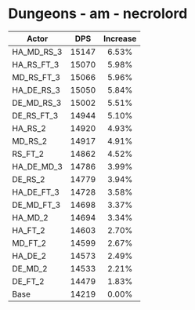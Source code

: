 # Dungeons - am - necrolord
| Actor | DPS | Increase |
|---|:---:|:---:|
|HA_MD_RS_3|15147|6.53%|
|HA_RS_FT_3|15070|5.98%|
|MD_RS_FT_3|15066|5.96%|
|HA_DE_RS_3|15050|5.84%|
|DE_MD_RS_3|15002|5.51%|
|DE_RS_FT_3|14944|5.10%|
|HA_RS_2|14920|4.93%|
|MD_RS_2|14917|4.91%|
|RS_FT_2|14862|4.52%|
|HA_DE_MD_3|14786|3.99%|
|DE_RS_2|14779|3.94%|
|HA_DE_FT_3|14728|3.58%|
|DE_MD_FT_3|14698|3.37%|
|HA_MD_2|14694|3.34%|
|HA_FT_2|14603|2.70%|
|MD_FT_2|14599|2.67%|
|HA_DE_2|14573|2.49%|
|DE_MD_2|14533|2.21%|
|DE_FT_2|14479|1.83%|
|Base|14219|0.00%|
